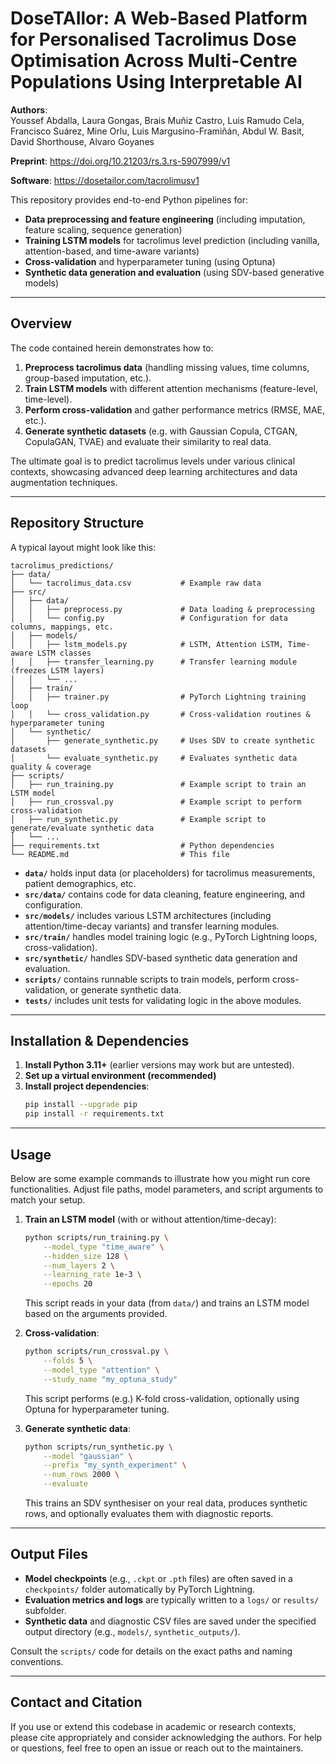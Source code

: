 # DoseTAIlor: A Web-Based Platform for Personalised Tacrolimus Dose Optimisation Across Multi-Centre Populations Using Interpretable AI

**Authors**:  
Youssef Abdalla, Laura Gongas, Brais Muñiz Castro, Luis Ramudo Cela, Francisco Suárez, Mine Orlu, Luis Margusino-Framiñán, Abdul W. Basit, David Shorthouse, Alvaro Goyanes

**Preprint**: https://doi.org/10.21203/rs.3.rs-5907999/v1

**Software**: https://dosetailor.com/tacrolimusv1 

This repository provides end-to-end Python pipelines for:

- **Data preprocessing and feature engineering** (including imputation, feature scaling, sequence generation)
- **Training LSTM models** for tacrolimus level prediction (including vanilla, attention-based, and time-aware variants)
- **Cross-validation** and hyperparameter tuning (using Optuna)
- **Synthetic data generation and evaluation** (using SDV-based generative models)

---

## Overview

The code contained herein demonstrates how to:

1. **Preprocess tacrolimus data** (handling missing values, time columns, group-based imputation, etc.).  
2. **Train LSTM models** with different attention mechanisms (feature-level, time-level).  
3. **Perform cross-validation** and gather performance metrics (RMSE, MAE, etc.).  
4. **Generate synthetic datasets** (e.g. with Gaussian Copula, CTGAN, CopulaGAN, TVAE) and evaluate their similarity to real data.  

The ultimate goal is to predict tacrolimus levels under various clinical contexts, showcasing advanced deep learning architectures and data augmentation techniques.

---

## Repository Structure

A typical layout might look like this:

```
tacrolimus_predictions/
├── data/
│   └── tacrolimus_data.csv           # Example raw data
├── src/
│   ├── data/
│   │   ├── preprocess.py             # Data loading & preprocessing
│   │   └── config.py                 # Configuration for data columns, mappings, etc.
│   ├── models/
│   │   ├── lstm_models.py            # LSTM, Attention LSTM, Time-aware LSTM classes
│   │   ├── transfer_learning.py      # Transfer learning module (freezes LSTM layers)
│   │   └── ...
│   ├── train/
│   │   ├── trainer.py                # PyTorch Lightning training loop
│   │   └── cross_validation.py       # Cross-validation routines & hyperparameter tuning
│   └── synthetic/
│       ├── generate_synthetic.py     # Uses SDV to create synthetic datasets
│       └── evaluate_synthetic.py     # Evaluates synthetic data quality & coverage
├── scripts/
│   ├── run_training.py               # Example script to train an LSTM model
│   ├── run_crossval.py               # Example script to perform cross-validation
│   ├── run_synthetic.py              # Example script to generate/evaluate synthetic data
│   └── ...
├── requirements.txt                  # Python dependencies
└── README.md                         # This file
```

- **`data/`** holds input data (or placeholders) for tacrolimus measurements, patient demographics, etc.  
- **`src/data/`** contains code for data cleaning, feature engineering, and configuration.  
- **`src/models/`** includes various LSTM architectures (including attention/time-decay variants) and transfer learning modules.  
- **`src/train/`** handles model training logic (e.g., PyTorch Lightning loops, cross-validation).  
- **`src/synthetic/`** handles SDV-based synthetic data generation and evaluation.  
- **`scripts/`** contains runnable scripts to train models, perform cross-validation, or generate synthetic data.  
- **`tests/`** includes unit tests for validating logic in the above modules.  

---

## Installation & Dependencies

1. **Install Python 3.11+** (earlier versions may work but are untested).
2. **Set up a virtual environment (recommended)**
3. **Install project dependencies**:
   ```bash
   pip install --upgrade pip
   pip install -r requirements.txt
   ```

---

## Usage

Below are some example commands to illustrate how you might run core functionalities. Adjust file paths, model parameters, and script arguments to match your setup.

1. **Train an LSTM model** (with or without attention/time-decay):
   ```bash
   python scripts/run_training.py \
       --model_type "time_aware" \
       --hidden_size 128 \
       --num_layers 2 \
       --learning_rate 1e-3 \
       --epochs 20
   ```
   This script reads in your data (from `data/`) and trains an LSTM model based on the arguments provided.

2. **Cross-validation**:
   ```bash
   python scripts/run_crossval.py \
       --folds 5 \
       --model_type "attention" \
       --study_name "my_optuna_study"
   ```
   This script performs (e.g.) K-fold cross-validation, optionally using Optuna for hyperparameter tuning.

3. **Generate synthetic data**:
   ```bash
   python scripts/run_synthetic.py \
       --model "gaussian" \
       --prefix "my_synth_experiment" \
       --num_rows 2000 \
       --evaluate
   ```
   This trains an SDV synthesiser on your real data, produces synthetic rows, and optionally evaluates them with diagnostic reports.

---

## Output Files

- **Model checkpoints** (e.g., `.ckpt` or `.pth` files) are often saved in a `checkpoints/` folder automatically by PyTorch Lightning.  
- **Evaluation metrics and logs** are typically written to a `logs/` or `results/` subfolder.  
- **Synthetic data** and diagnostic CSV files are saved under the specified output directory (e.g., `models/`, `synthetic_outputs/`).  

Consult the `scripts/` code for details on the exact paths and naming conventions.

---

## Contact and Citation

If you use or extend this codebase in academic or research contexts, please cite appropriately and consider acknowledging the authors. For help or questions, feel free to open an issue or reach out to the maintainers.
